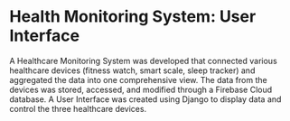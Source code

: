 # Health Monitoring System: User Interface
A Healthcare Monitoring System was developed that connected various healthcare devices (fitness watch, smart scale, sleep tracker) and aggregated the data into one comprehensive view. The data from the devices was stored, accessed, and modified through a Firebase Cloud database. A User Interface was created using Django to display data and control the three healthcare devices. 
